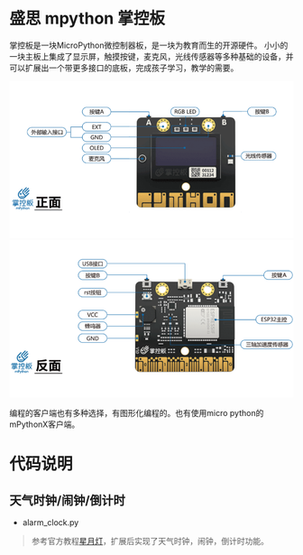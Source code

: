 # 盛思 mpython 掌控板

掌控板是一块MicroPython微控制器板，是一块为教育而生的开源硬件。
小小的一块主板上集成了显示屏，触摸按键，麦克风，光线传感器等多种基础的设备，并可以扩展出一个带更多接口的底板，完成孩子学习，教学的需要。

![正面](https://github.com/nameryan/mpythonbox/blob/master/board_front.png?raw=true)
![反面](https://github.com/nameryan/mpythonbox/blob/master/board_back.png?raw=true)

编程的客户端也有多种选择，有图形化编程的。也有使用micro python的mPythonX客户端。

# 代码说明

## 天气时钟/闹钟/倒计时
- alarm_clock.py
> 参考官方教程[星月灯](https://www.labplus.cn/works/5d88257c7f719d2556d151a8)，扩展后实现了天气时钟，闹钟，倒计时功能。
